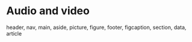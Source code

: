 # Audio and video
header, nav, main, aside, picture, figure, footer, figcaption, section, data, article
